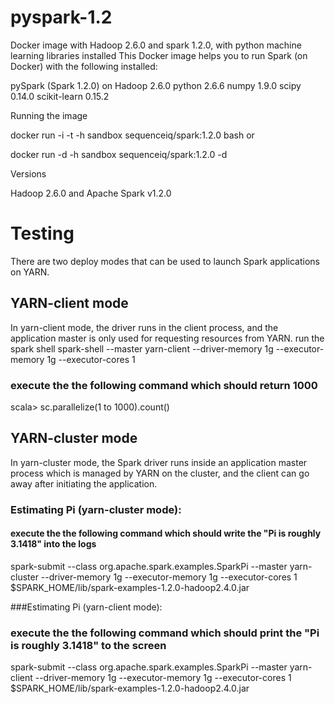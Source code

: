 # pyspark-1.2
Docker image with Hadoop 2.6.0 and spark 1.2.0, with python machine learning libraries installed
This Docker image helps you to run Spark (on Docker) with the following installed:

pySpark (Spark 1.2.0) on Hadoop 2.6.0
python 2.6.6
numpy 1.9.0
scipy 0.14.0
scikit-learn 0.15.2

Running the image

docker run -i -t -h sandbox sequenceiq/spark:1.2.0 bash
or

docker run -d -h sandbox sequenceiq/spark:1.2.0 -d

Versions

Hadoop 2.6.0 and Apache Spark v1.2.0

# Testing

There are two deploy modes that can be used to launch Spark applications on YARN.

## YARN-client mode

In yarn-client mode, the driver runs in the client process, and the application master is only used for requesting resources from YARN.
run the spark shell
spark-shell --master yarn-client --driver-memory 1g --executor-memory 1g --executor-cores 1

### execute the the following command which should return 1000
scala> sc.parallelize(1 to 1000).count()

## YARN-cluster mode

In yarn-cluster mode, the Spark driver runs inside an application master process which is managed by YARN on the cluster, and the client can go away after initiating the application.

### Estimating Pi (yarn-cluster mode):

#### execute the the following command which should write the "Pi is roughly 3.1418" into the logs
spark-submit --class org.apache.spark.examples.SparkPi --master yarn-cluster --driver-memory 1g --executor-memory 1g --executor-cores 1 $SPARK_HOME/lib/spark-examples-1.2.0-hadoop2.4.0.jar

###Estimating Pi (yarn-client mode):

### execute the the following command which should print the "Pi is roughly 3.1418" to the screen
spark-submit --class org.apache.spark.examples.SparkPi --master yarn-client --driver-memory 1g --executor-memory 1g --executor-cores 1 $SPARK_HOME/lib/spark-examples-1.2.0-hadoop2.4.0.jar
